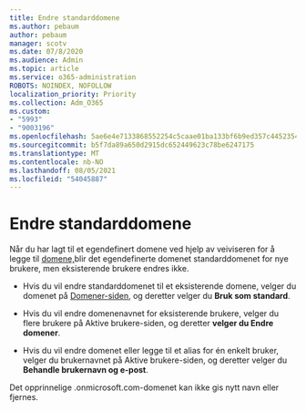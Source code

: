 ```yaml
---
title: Endre standarddomene
ms.author: pebaum
author: pebaum
manager: scotv
ms.date: 07/8/2020
ms.audience: Admin
ms.topic: article
ms.service: o365-administration
ROBOTS: NOINDEX, NOFOLLOW
localization_priority: Priority
ms.collection: Adm_O365
ms.custom:
- "5993"
- "9003196"
ms.openlocfilehash: 5ae6e4e7133868552254c5caae01ba133bf6b9ed357c4452354bbac9525a7f44
ms.sourcegitcommit: b5f7da89a650d2915dc652449623c78be6247175
ms.translationtype: MT
ms.contentlocale: nb-NO
ms.lasthandoff: 08/05/2021
ms.locfileid: "54045887"
---
```

# <a name="change-default-domain"></a>Endre standarddomene

Når du har lagt til et egendefinert domene ved hjelp av veiviseren for å legge til [domene,](https://admin.microsoft.com/Adminportal#/Domains/Wizard)blir det egendefinerte domenet standarddomenet for nye brukere, men eksisterende brukere endres ikke.

- Hvis du vil endre standarddomenet til et eksisterende domene, velger du domenet på [Domener-siden](https://admin.microsoft.com/Adminportal/Home#/Domains), og deretter velger du **Bruk som standard**.

- Hvis du vil endre domenenavnet for [](https://admin.microsoft.com/Adminportal/Home#/users) eksisterende brukere, velger du flere brukere på Aktive brukere-siden, og deretter **velger du Endre domener**.

- Hvis du vil endre domenet eller legge til [](https://admin.microsoft.com/Adminportal/Home#/users) et alias for én enkelt bruker, velger du brukernavnet på Aktive brukere-siden, og deretter velger du **Behandle brukernavn og e-post**.

Det opprinnelige .onmicrosoft.com-domenet kan ikke gis nytt navn eller fjernes.